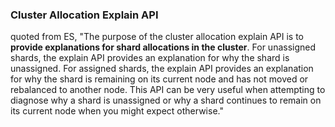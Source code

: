 ### Cluster Allocation Explain API
<p> quoted from ES, "The purpose of the cluster allocation explain API is to <b>provide explanations for shard allocations in the cluster</b>. For unassigned shards, the explain API provides an explanation for why the shard is unassigned. For assigned shards, the explain API provides an explanation for why the shard is remaining on its current node and has not moved or rebalanced to another node. This API can be very useful when attempting to diagnose why a shard is unassigned or why a shard continues to remain on its current node when you might expect otherwise."
</p>

